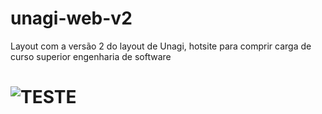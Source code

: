 # unagi-web-v2
Layout com a versão 2 do layout de Unagi, hotsite para comprir carga de curso superior engenharia de software
# ![TESTE](https://github.com/daniggie/geprot-web/blob/master/printhome.png)
